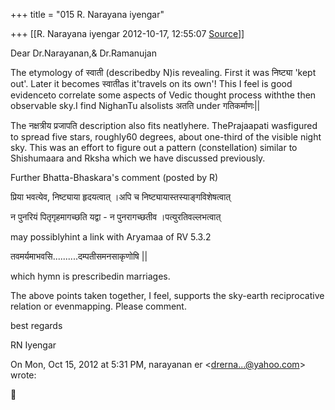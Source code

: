 +++
title = "015 R. Narayana iyengar"

+++
[[R. Narayana iyengar	2012-10-17, 12:55:07 [Source](https://groups.google.com/g/bvparishat/c/u3NHRw7BO4Y)]]



Dear Dr.Narayanan,& Dr.Ramanujan

The etymology of स्वाती (describedby N)is revealing. First it was निष्ट्या 'kept out'. Later it becomes स्वातीas it'travels on its own'! This I feel is good evidenceto correlate some aspects of Vedic thought process withthe then observable sky.I find NighanTu alsolists अतति under गतिकर्माणः\|\|



The नक्षत्रीय प्रजापति description also fits neatlyhere. ThePrajaapati wasfigured to spread five stars, roughly60 degrees, about one-third of the visible night sky. This was an effort to figure out a pattern (constellation) similar to Shishumaara and Rksha which we have discussed previously.



Further Bhatta-Bhaskara's comment (posted by R)

प्रिया भवत्येव, निष्ट्याया हृदयत्वात् ।अपि च निष्ट्यायास्तस्याङ्गविशेषत्वात्

  
न पुनरियं पितृगृहमागच्छति यद्वा - न पुनरागच्छतीव ।पत्युरतिवल्लभत्वात्



may possiblyhint a link with Aryamaa of RV 5.3.2



तवमर्यमाभवसि..........दम्पतीसमनसाकृणोषि \|\|



which hymn is prescribedin marriages.



The above points taken together, I feel, supports the sky-earth reciprocative relation or evenmapping. Please comment.



best regards



RN Iyengar



On Mon, Oct 15, 2012 at 5:31 PM, narayanan er \<[drerna...@yahoo.com]()\> wrote:  



